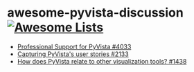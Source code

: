 # awesome-pyvista-discussion [![Awesome Lists](https://srv-cdn.himpfen.io/badges/awesome-lists/awesomelists-flat.svg)](https://github.com/brandonhimpfen/awesome)
- [Professional Support for PyVista #4033](https://github.com/pyvista/pyvista/discussions/4033)
- [Capturing PyVista's user stories #2133](https://github.com/pyvista/pyvista/discussions/2133)
- [How does PyVista relate to other visualization tools? #1438](https://github.com/pyvista/pyvista/discussions/1438)
